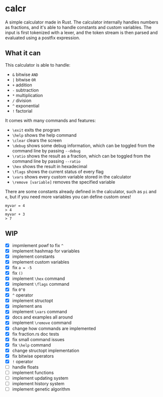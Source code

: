 # calcr

A simple calculator made in Rust. The calculator internally handles
numbers as fractions, and it's able to handle constants and custom variables.
The input is first tokenized with a lexer, and the token stream
is then parsed and evaluated using a postfix expression.

## What it can

This calculator is able to handle:

- `&` bitwise `AND`
- `|` bitwise `OR`
- `+` addition
- `-` subtraction
- `*` multiplication
- `/` division
- `^` exponential
- `!` factorial

It comes with many commands and features:

- `\exit` exits the program
- `\help` shows the help command
- `\clear` clears the screen
- `\debug` shows some debug information, which can be toggled from the command line by passing `--debug`
- `\ratio` shows the result as a fraction, which can be toggled from the command line by passing `--ratio`
- `\hex` shows the result in hexadecimal
- `\flags` shows the current status of every flag
- `\vars` shows every custom variable stored in the calculator
- `\remove [variable]` removes the specified variable

There are some constants already defined in the calculator,
such as `pi` and `e`, but if you need more variables you can define custom ones!

```plain text
myvar = 4
> 4
myvar + 3
> 7
```

## WIP

- [x] impmlement powf to fix `^`
- [x] implement hashmap for variables
- [x] implement constants
- [x] implement custom variables
- [x] fix `a = -5`
- [x] fix `()`
- [x] implement `\hex` command
- [x] implement `\flags` command
- [x] fix `0^0`
- [x] `^` operator
- [x] implement structopt
- [x] implement ans
- [x] implement `\vars` command
- [x] docs and examples all around
- [x] implement `\remove` command
- [x] change how commands are implemented
- [x] fix fraction.rs doc tests
- [x] fix small command issues
- [x] fix `\help` command
- [x] change structopt implementation
- [x] fix bitwise operators
- [x] `!` operator
- [ ] handle floats
- [ ] implement functions
- [ ] implement updating system
- [ ] implement history system
- [ ] implement genetic algorithm
